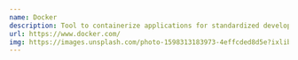 ```yaml
---
name: Docker
description: Tool to containerize applications for standardized development and deployments across different computing environments.
url: https://www.docker.com/
img: https://images.unsplash.com/photo-1598313183973-4effcded8d5e?ixlib=rb-1.2.1&ixid=eyJhcHBfaWQiOjEyMDd9&auto=format&fit=crop&w=675&q=80
---
```

